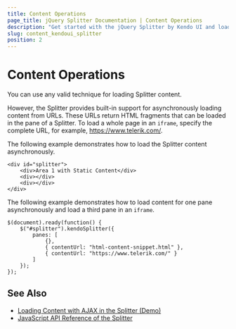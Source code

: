 ```yaml
---
title: Content Operations
page_title: jQuery Splitter Documentation | Content Operations
description: "Get started with the jQuery Splitter by Kendo UI and load its content with AJAX."
slug: content_kendoui_splitter
position: 2
---
```


# Content Operations

You can use any valid technique for loading Splitter content.

However, the Splitter provides built-in support for asynchronously loading content from URLs. These URLs return HTML fragments that can be loaded in the pane of a Splitter. To load a whole page in an `iframe`, specify the complete URL, for example, https://www.telerik.com/.

The following example demonstrates how to load the Splitter content asynchronously.

    <div id="splitter">
        <div>Area 1 with Static Content</div>
        <div></div>
        <div></div>
    </div>

The following example demonstrates how to load content for one pane asynchronously and load a third pane in an `iframe`.

    $(document).ready(function() {
        $("#splitter").kendoSplitter({
            panes: [
                {},
                { contentUrl: "html-content-snippet.html" },
                { contentUrl: "https://www.telerik.com/" }
            ]
        });
    });

## See Also

* [Loading Content with AJAX in the Splitter (Demo)](https://demos.telerik.com/kendo-ui/splitter/ajax)
* [JavaScript API Reference of the Splitter](/api/javascript/ui/splitter)
